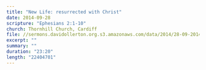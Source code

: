 ```yaml
---
title: "New Life: resurrected with Christ"
date: 2014-09-28
scripture: "Ephesians 2:1-10"
church: Thornhill Church, Cardiff
file: //sermons.davidollerton.org.s3.amazonaws.com/data/2014/28-09-2014.mp3
excerpt: ""
summary: ""
duration: "23:20"
length: "22404701"
---
```

